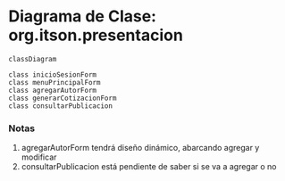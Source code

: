 # Diagrama de Clase: org.itson.presentacion

```mermaid
classDiagram

class inicioSesionForm
class menuPrincipalForm
class agregarAutorForm
class generarCotizacionForm
class consultarPublicacion
```
### Notas
1. agregarAutorForm tendrá diseño dinámico, abarcando agregar y modificar
2. consultarPublicacion está pendiente  de saber si se va a agregar o no

       